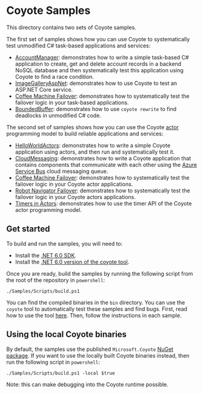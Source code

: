 # Coyote Samples

This directory contains two sets of Coyote samples.

The first set of samples shows how you can use Coyote to systematically test unmodified C#
task-based applications and services:

- [AccountManager](./AccountManager): demonstrates how to write a simple task-based C# application
  to create, get and delete account records in a backend NoSQL database and then systematically test
  this application using Coyote to find a race condition.
- [ImageGalleryAspNet](./WebApps/ImageGalleryAspNet): demonstrates how to use Coyote to test an ASP.NET Core
  service.
- [Coffee Machine Failover](./CoffeeMachineTasks): demonstrates how to systematically test
  the failover logic in your task-based applications.
- [BoundedBuffer](./BoundedBuffer): demonstrates how to use `coyote rewrite` to find deadlocks in
  unmodified C# code.

The second set of samples shows how you can use the Coyote
[actor](https://microsoft.github.io/coyote/concepts/actors/overview/) programming model
to build reliable applications and services:

- [HelloWorldActors](./HelloWorldActors): demonstrates how to write a simple Coyote application
  using actors, and then run and systematically test it.
- [CloudMessaging](./CloudMessaging): demonstrates how to write a Coyote application that contains
  components that communicate with each other using the [Azure Service
  Bus](https://azure.microsoft.com/en-us/services/service-bus/) cloud messaging queue.
- [Coffee Machine Failover](./CoffeeMachineActors): demonstrates how to systematically test
  the failover logic in your Coyote actor applications.
- [Robot Navigator Failover](./DrinksServingRobotActors): demonstrates how to
  systematically test the failover logic in your Coyote actors applications.
- [Timers in Actors](./Timers): demonstrates how to use the timer API of the Coyote actor
  programming model.

## Get started

To build and run the samples, you will need to:

- Install the [.NET 6.0 SDK](https://dotnet.microsoft.com/download/dotnet).
- Install the [.NET 6.0 version of the coyote
  tool](https://microsoft.github.io/coyote/get-started/install/).

Once you are ready, build the samples by running the following script from the root of the
repository in `powershell`:
```
./Samples/Scripts/build.ps1
```

You can find the compiled binaries in the `bin` directory. You can use the `coyote` tool to
automatically test these samples and find bugs. First, read how to use the tool
[here](../get-started/using-coyote.md). Then, follow the instructions in each sample.

## Using the local Coyote binaries

By default, the samples use the published `Microsoft.Coyote` [NuGet
package](https://www.nuget.org/packages/Microsoft.Coyote/). If you want to use the locally built
Coyote binaries instead, then run the following script in `powershell`:
```
./Samples/Scripts/build.ps1 -local $true
```

Note: this can make debugging into the Coyote runtime possible.
